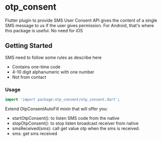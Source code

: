 # otp_consent

Flutter plugin to provide SMS User Consent API gives the content of a single SMS message to us if the user gives permission.
For Android, that's where this package is useful. No need for iOS

## Getting Started

SMS need to follow some rules as describe here
- Contains one-time code
- 4-10 digit alphanumeric with one number
- Not from contact

### Usage

```dart
import 'import package:otp_consent/otp_consent.dart';
```
Extend OtpConsentAutoFill mixin that will offer you:
- startOtpConsent(): to listen SMS code from the native
- stopOtpConsent(): to stop listen broadcast receiver from native
- smsReceived(sms): call get value otp when the sms is received. 
- sms: get sms received

